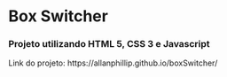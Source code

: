 <h1>Box Switcher</h1>

<h3>Projeto utilizando HTML 5, CSS 3 e Javascript</h3>

<p> Link do projeto: https://allanphillip.github.io/boxSwitcher/</p>